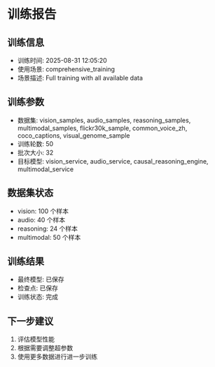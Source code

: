 # 训练报告

## 训练信息
- 训练时间: 2025-08-31 12:05:20
- 使用场景: comprehensive_training
- 场景描述: Full training with all available data

## 训练参数
- 数据集: vision_samples, audio_samples, reasoning_samples, multimodal_samples, flickr30k_sample, common_voice_zh, coco_captions, visual_genome_sample
- 训练轮数: 50
- 批次大小: 32
- 目标模型: vision_service, audio_service, causal_reasoning_engine, multimodal_service

## 数据集状态
- vision: 100 个样本
- audio: 40 个样本
- reasoning: 24 个样本
- multimodal: 50 个样本

## 训练结果
- 最终模型: 已保存
- 检查点: 已保存
- 训练状态: 完成

## 下一步建议
1. 评估模型性能
2. 根据需要调整超参数
3. 使用更多数据进行进一步训练
